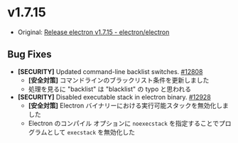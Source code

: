 # v1.7.15

* Original: [Release electron v1.7.15 - electron/electron](https://github.com/electron/electron/releases/tag/v1.7.15)

## Bug Fixes

* **[SECURITY]** Updated command-line backlist switches. [#12808](https://github.com/electron/electron/pull/12808)
  * **[安全対策]** コマンドラインのブラックリスト条件を更新しました
  * 処理を見るに "backlist" は "blacklist" の typo と思われる
* **[SECURITY]** Disabled executable stack in electron binary. [#12928](https://github.com/electron/electron/pull/12928)
  * **[安全対策]** Electron バイナリーにおける実行可能スタックを無効化しました
  * Electron のコンパイル オプションに `noexecstack` を指定することでプログラムとして `execstack` を無効化した
